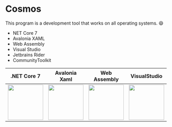# Cosmos

This program is a development tool that works on all operating systems. 😄

- NET Core 7
- Avalonia XAML
- Web Assembly
- Visual Studio
- Jetbrains Rider
- CommunityToolkit

| .NET Core 7 | Avalonia Xaml | Web Assembly | VisualStudio | Rider | Jamesnet.Wpf |
|:-----:|:-------:|:------------:|:--:|:--:|:--:|
| <img src="https://user-images.githubusercontent.com/52397976/198058657-ecd3ee37-944a-4a10-b422-38b72f0c21c1.png" style="width: 110px"/> | <img src="https://user-images.githubusercontent.com/52397976/198058193-24f586e4-43c2-4f5e-9ba2-80c6c6e99a4b.png" style="width:110px"/> | <img src="https://user-images.githubusercontent.com/52397976/198054239-d2a65da9-02ed-4b7f-91ff-49561b357b9d.svg" style="width: 110px"/> | <img src="https://user-images.githubusercontent.com/52397976/198192693-6b998bfb-6fed-4e2c-97b5-e8bd368b3030.png" style="width: 110px"/> | <img src="https://user-images.githubusercontent.com/52397976/198192500-4fb4b491-6865-4438-b42d-8f41a08a18a3.png" style="width: 110px"/> | <img src="https://user-images.githubusercontent.com/52397976/199525964-0060e705-c4da-413e-b18f-d7bbf3d7f69e.png" style="width: 110px"/> |

